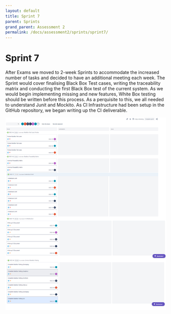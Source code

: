 ```yaml
---
layout: default
title: Sprint 7
parent: Sprints
grand_parent: Assessment 2
permalink: /docs/assessment2/sprints/sprint7/
---
```


# Sprint 7

After Exams we moved to 2-week Sprints to accommodate the increased number of tasks and decided to have an additional meeting each week.
The Sprint would cover finalising Black Box Test cases, writing the traceability matrix and conducting the first Black Box test of the current system.
As we would begin implementing missing and new features, White Box testing should be written before this process. As a perquisite to this, we all needed to understand Junit and Mockito. 
As CI Infrastructure had been setup in the GitHub repository, we began writing up the CI deliverable.

![Sprint 7](https://raw.githubusercontent.com/Dragon-Boat-Z/Assessment2/website/docs/assets/assessment2/static/sprints/Sprint7.png "Sprint 7")